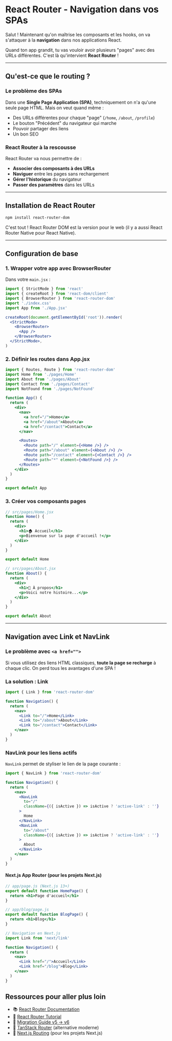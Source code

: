 # React Router - Navigation dans vos SPAs

Salut ! Maintenant qu'on maîtrise les composants et les hooks, on va s'attaquer à la **navigation** dans nos applications React.

Quand ton app grandit, tu vas vouloir avoir plusieurs "pages" avec des URLs différentes. C'est là qu'intervient **React Router** !

---

## Qu'est-ce que le routing ?

### Le problème des SPAs

Dans une **Single Page Application (SPA)**, techniquement on n'a qu'une seule page HTML. Mais on veut quand même :

- Des URLs différentes pour chaque "page" (`/home`, `/about`, `/profile`)
- Le bouton "Précédent" du navigateur qui marche
- Pouvoir partager des liens
- Un bon SEO

### React Router à la rescousse

React Router va nous permettre de :

- **Associer des composants à des URLs**
- **Naviguer** entre les pages sans rechargement
- **Gérer l'historique** du navigateur
- **Passer des paramètres** dans les URLs

---

## Installation de React Router

```bash
npm install react-router-dom
```

C'est tout ! React Router DOM est la version pour le web (il y a aussi React Router Native pour React Native).

---

## Configuration de base

### 1. Wrapper votre app avec BrowserRouter

Dans votre `main.jsx` :

```jsx
import { StrictMode } from 'react'
import { createRoot } from 'react-dom/client'
import { BrowserRouter } from 'react-router-dom'
import './index.css'
import App from './App.jsx'

createRoot(document.getElementById('root')).render(
  <StrictMode>
    <BrowserRouter>
      <App />
    </BrowserRouter>
  </StrictMode>,
)
```

### 2. Définir les routes dans App.jsx

```jsx
import { Routes, Route } from 'react-router-dom'
import Home from './pages/Home'
import About from './pages/About'
import Contact from './pages/Contact'
import NotFound from './pages/NotFound'

function App() {
  return (
    <div>
      <nav>
        <a href="/">Home</a>
        <a href="/about">About</a>
        <a href="/contact">Contact</a>
      </nav>

      <Routes>
        <Route path="/" element={<Home />} />
        <Route path="/about" element={<About />} />
        <Route path="/contact" element={<Contact />} />
        <Route path="*" element={<NotFound />} />
      </Routes>
    </div>
  )
}

export default App
```

### 3. Créer vos composants pages

```jsx
// src/pages/Home.jsx
function Home() {
  return (
    <div>
      <h1>🏠 Accueil</h1>
      <p>Bienvenue sur la page d'accueil !</p>
    </div>
  )
}

export default Home

// src/pages/About.jsx
function About() {
  return (
    <div>
      <h1>📖 À propos</h1>
      <p>Voici notre histoire...</p>
    </div>
  )
}

export default About
```

---

## Navigation avec Link et NavLink

### Le problème avec `<a href="">`

Si vous utilisez des liens HTML classiques, **toute la page se recharge** à chaque clic. On perd tous les avantages d'une SPA !

### La solution : Link

```jsx
import { Link } from 'react-router-dom'

function Navigation() {
  return (
    <nav>
      <Link to="/">Home</Link>
      <Link to="/about">About</Link>
      <Link to="/contact">Contact</Link>
    </nav>
  )
}
```

### NavLink pour les liens actifs

`NavLink` permet de styliser le lien de la page courante :

```jsx
import { NavLink } from 'react-router-dom'

function Navigation() {
  return (
    <nav>
      <NavLink
        to="/"
        className={({ isActive }) => isActive ? 'active-link' : ''}
      >
        Home
      </NavLink>
      <NavLink
        to="/about"
        className={({ isActive }) => isActive ? 'active-link' : ''}
      >
        About
      </NavLink>
    </nav>
  )
}
```

#### Next.js App Router (pour les projets Next.js)

```jsx
// app/page.js (Next.js 13+)
export default function HomePage() {
  return <h1>Page d'accueil</h1>
}

// app/blog/page.js
export default function BlogPage() {
  return <h1>Blog</h1>
}

// Navigation en Next.js
import Link from 'next/link'

function Navigation() {
  return (
    <nav>
      <Link href="/">Accueil</Link>
      <Link href="/blog">Blog</Link>
    </nav>
  )
}
```

## Ressources pour aller plus loin

- 📚 [React Router Documentation](https://reactrouter.com/)
- 🎯 [React Router Tutorial](https://reactrouter.com/en/main/start/tutorial)
- 🔄 [Migration Guide v5 → v6](https://reactrouter.com/en/main/upgrading/v5)
- 🚀 [TanStack Router](https://tanstack.com/router/latest) (alternative moderne)
- 📖 [Next.js Routing](https://nextjs.org/docs/app/building-your-application/routing) (pour les projets Next.js)
